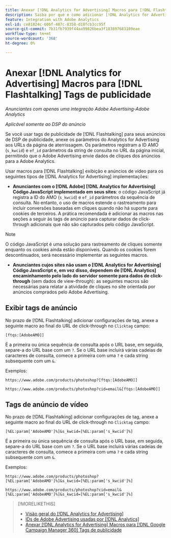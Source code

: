 ```yaml
---
title: Anexar [!DNL Analytics for Advertising] Macros para [!DNL Flashtalking] Tags de publicidade
description: Saiba por que e como adicionar [!DNL Analytics for Advertising] macros para o seu [!DNL Flashtalking] tags de publicidade
feature: Integration with Adobe Analytics
exl-id: ce81824c-60bf-487c-8358-d18fcb3cc95f
source-git-commit: 7b31fb7939f44aa99826bea3f183897683189eae
workflow-type: tm+mt
source-wordcount: '368'
ht-degree: 0%

---
```


# Anexar [!DNL Analytics for Advertising] Macros para [!DNL Flashtalking] Tags de publicidade

*Anunciantes com apenas uma integração Adobe Advertising-Adobe Analytics*

*Aplicável somente ao DSP do anúncio*

Se você usar tags de publicidade de [!DNL Flashtalking] para seus anúncios de DSP de publicidade, anexe os parâmetros do Analytics for Advertising aos URLs da página de aterrissagem. Os parâmetros registram a ID AMO (`s_kwcid`) e `ef_id` parâmetros da string de consulta no URL da página inicial, permitindo que o Adobe Advertising envie dados de cliques dos anúncios para a Adobe Analytics.

Usar macros para [!DNL Flashtalking] exibição e anúncios de vídeo para os seguintes tipos de [!DNL Analytics for Advertising] implementações:

* **Anunciantes com o [!DNL Adobe] [!DNL Analytics for Advertising] Código JavaScript implementado em seus sites**: o código JavaScript já registra a ID do AMO (`s_kwcid`) e `ef_id` parâmetros da sequência de consulta. No entanto, o uso de macros estende o rastreamento para incluir conversões baseadas em cliques quando não há suporte para cookies de terceiros. A prática recomendada é adicionar as macros nas seções a seguir às tags de anúncio para capturar dados de click-through adicionais que não são capturados pelo código JavaScript.

>[!NOTE]
>
>O código JavaScript é uma solução para rastreamento de cliques somente enquanto os cookies ainda estão disponíveis. Quando os cookies forem descontinuados, será necessário implementar as seguintes macros.

* **Anunciantes cujos sites não usam o [!DNL Analytics for Advertising] Código JavaScript e, em vez disso, dependem de [!DNL Analytics] encaminhamento pelo lado do servidor somente para dados de click-through** (sem dados de view-through): as seguintes macros são necessárias para relatar a atividade de cliques no site orientada por anúncios comprados pelo Adobe Advertising.

## Exibir tags de anúncio

No prazo de [!DNL Flashtalking] adicionar configurações de tag, anexe a seguinte macro ao final do URL de click-through no `Clicktag` campo:

```
[ftqs:[AdobeAMO]]
```

É a primeira ou única sequência de consulta após o URL base, em seguida, separe-a do URL base com um `?`. Se o URL base incluirá várias cadeias de caracteres de consulta, comece a primeira com uma `?` e cada string subsequente com um `&`.

Exemplos:

`https://www.adobe.com/products/photoshop?[ftqs:[AdobeAMO]]`

`https://www.adobe.com/products/photoshop?cid=email&[ftqs:[AdobeAMO]]`

## Tags de anúncio de vídeo

No prazo de [!DNL Flashtalking] adicionar configurações de tag, anexe a seguinte macro ao final do URL de click-through no `Clicktag` campo:

```
[%EL:param['AdobeAMO']%]&s_kwcid=[%EL:param['s_kwcid']%]
```

É a primeira ou única sequência de consulta após o URL base, em seguida, separe-a do URL base com um `?`. Se o URL base incluirá várias cadeias de caracteres de consulta, comece a primeira com uma `?` e cada string subsequente com um `&`.

Exemplos:

`https://www.adobe.com/products/photoshop?[%EL:param['AdobeAMO']%]&s_kwcid=[%EL:param['s_kwcid']%]`

`https://www.adobe.com/products/photoshop?cid=email&[%EL:param['AdobeAMO']%]&s_kwcid=[%EL:param['s_kwcid']%]`

>[!MORELIKETHIS]
>
>* [Visão geral do [!DNL Analytics for Advertising]](overview.md)
>* [IDs de Adobe Advertising usadas por [!DNL Analytics]](/help/integrations/analytics/ids.md)
>* [Anexar [!DNL Analytics for Advertising] Macros para [!DNL Google Campaign Manager 360] Tags de publicidade](/help/integrations/analytics/macros-google-campaign-manager.md)

